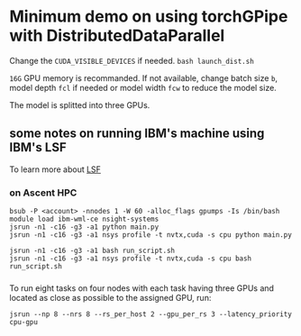 
# Minimum demo on using torchGPipe with DistributedDataParallel

Change the `CUDA_VISIBLE_DEVICES` if needed. 
`bash launch_dist.sh`

`16G` GPU memory is recommanded. If not available, change batch size `b`, model depth `fcl` if needed or model width `fcw` to reduce the model size.

The model is splitted into three GPUs.


## some notes on running IBM's machine using IBM's LSF
To learn more about [LSF](https://www.ibm.com/products/hpc-workload-management)


### on Ascent HPC

```
bsub -P <account> -nnodes 1 -W 60 -alloc_flags gpumps -Is /bin/bash
module load ibm-wml-ce nsight-systems
jsrun -n1 -c16 -g3 -a1 python main.py
jsrun -n1 -c16 -g3 -a1 nsys profile -t nvtx,cuda -s cpu python main.py

jsrun -n1 -c16 -g3 -a1 bash run_script.sh
jsrun -n1 -c16 -g3 -a1 nsys profile -t nvtx,cuda -s cpu bash run_script.sh

```

###
To run eight tasks on four nodes with each task having three GPUs and located
as close as possible to the assigned GPU, run:
```
jsrun --np 8 --nrs 8 --rs_per_host 2 --gpu_per_rs 3 --latency_priority cpu-gpu 
```
